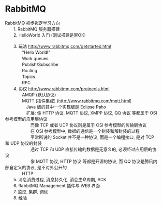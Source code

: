 # RabbitMQ

RabbitMQ 初步拟定学习方向<br> 
　　1. RabbitMQ 服务器搭建<br>
　　2. HelloWorld 入门 (测试搭建是否OK)<br>	
　　3. 玩法 http://www.rabbitmq.com/getstarted.html<br>
　　　　"Hello World!"<br> 
　　　　Work queues<br> 
　　　　Publish/Subscribe<br> 
　　　　Routing<br> 
　　　　Topics<br> 
　　　　RPC<br> 
　　4. 协议 http://www.rabbitmq.com/protocols.html<br> 
　　　　AMQP (默认协议)<br> 
　　　　MQTT (插件集成) (http://www.rabbitmq.com/mqtt.html)<br> 
　　　　　Java 版的其中一个实现版是  Eclipse Paho<br> 
　　　　　扩展: 像 HTTP 协议, MQTT 协议, XMPP 协议, QQ 协议 等都属于 OSI 参考模型的应用层协议<br> 
　　　　　　而像 TCP 或者 UDP 协议则是属于 OSI 参考模型的传输层协议<br> 
　　　　　　在 OSI 参考模型中, 数据的通信是一个封装和解封装的过程<br> 
　　　　　　平常所说的 Socket 并不是一种协议, 而是一个编程接口, 是对 TCP 和 UDP 协议的封装<br> 
　　　　　　通过 TCP 和 UDP 直接传输的数据是无意义的, 必须经过应用层的协议<br> 
　　　　　　像 MQTT 协议, HTTP 协议 等都是开源的协议, 而 QQ 协议是腾讯内部自定义的协议, 是不对外公开的<br> 
　　　　HTTP<br> 
　　5. 消息消费过程, 消息持久化, 消息生命周期, ACK<br> 
　　6. RabbitMQ Management 插件与 WEB 界面<br> 
　　7. 监控, 集群, 调优<br> 
　　8. 经验<br> 

